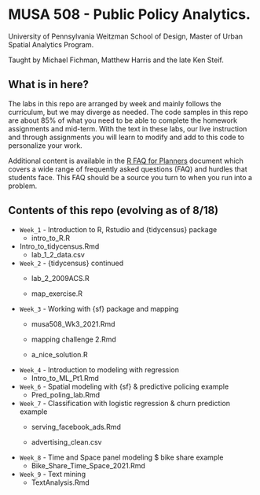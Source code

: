 # MUSA 508 - Public Policy Analytics.

University of Pennsylvania Weitzman School of Design, Master of Urban Spatial Analytics Program.

Taught by Michael Fichman, Matthew Harris and the late Ken Steif.

## What is in here?

The labs in this repo are arranged by week and mainly follows the curriculum, but we may diverge as needed. The code samples in this repo are about 85% of what you need to be able to complete the homework assignments and mid-term. With the text in these labs, our live instruction and through assignments you will learn to modify and add to this code to personalize your work.

Additional content is available in the [R FAQ for Planners](https://mafichman.github.io/R_FAQ_For_Planners/) document which covers a wide range of frequently asked questions (FAQ) and hurdles that students face. This FAQ should be a source you turn to when you run into a problem.

## Contents of this repo (evolving as of 8/18)

-   `Week_1` - Introduction to R, Rstudio and {tidycensus} package
    -   intro_to_R.R
-   Intro_to_tidycensus.Rmd
    -   lab_1\_2_data.csv
-   `Week_2` - {tidycensus} continued
    -   lab_2\_2009ACS.R

    -   map_exercise.R
-   `Week_3` - Working with {sf} package and mapping
    -   musa508_Wk3_2021.Rmd

    -   mapping challenge 2.Rmd

    -   a_nice_solution.R
-   `Week_4` - Introduction to modeling with regression
    -   Intro_to_ML_Pt1.Rmd
-   `Week_6` - Spatial modeling with {sf} & predictive policing example
    -   Pred_poling_lab.Rmd
-   `Week_7` - Classification with logistic regression & churn prediction example
    -   serving_facebook_ads.Rmd

    -   advertising_clean.csv
-   `Week_8` - Time and Space panel modeling \$ bike share example
    -   Bike_Share_Time_Space_2021.Rmd
-   `Week_9` - Text mining
    -   TextAnalysis.Rmd
